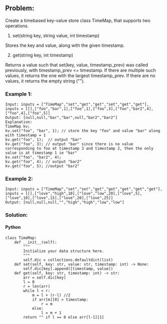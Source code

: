 ## Problem:

Create a timebased key-value store class TimeMap, that supports two operations.

1. set(string key, string value, int timestamp)

Stores the key and value, along with the given timestamp.

2. get(string key, int timestamp)

Returns a value such that set(key, value, timestamp_prev) was called previously, with timestamp_prev <= timestamp.
If there are multiple such values, it returns the one with the largest timestamp_prev.
If there are no values, it returns the empty string ("").

### Example 1:

```
Input: inputs = ["TimeMap","set","get","get","set","get","get"], inputs = [[],["foo","bar",1],["foo",1],["foo",3],["foo","bar2",4],["foo",4],["foo",5]]
Output: [null,null,"bar","bar",null,"bar2","bar2"]
Explanation:
TimeMap kv;
kv.set("foo", "bar", 1); // store the key "foo" and value "bar" along with timestamp = 1
kv.get("foo", 1);  // output "bar"
kv.get("foo", 3); // output "bar" since there is no value corresponding to foo at timestamp 3 and timestamp 2, then the only value is at timestamp 1 ie "bar"
kv.set("foo", "bar2", 4);
kv.get("foo", 4); // output "bar2"
kv.get("foo", 5); //output "bar2"

```

### Example 2:

```
Input: inputs = ["TimeMap","set","set","get","get","get","get","get"], inputs = [[],["love","high",10],["love","low",20],["love",5],["love",10],["love",15],["love",20],["love",25]]
Output: [null,null,null,"","high","high","low","low"]
```

### Solution:

#### Python

```
class TimeMap:
    def __init__(self):
        """
        Initialize your data structure here.
        """
        self.dic = collections.defaultdict(list)
    def set(self, key: str, value: str, timestamp: int) -> None:
        self.dic[key].append([timestamp, value])
    def get(self, key: str, timestamp: int) -> str:
        arr = self.dic[key]
        l = 0
        r = len(arr)
        while l < r:
            m = l + (r-l) //2
            if arr[m][0] > timestamp:
                r = m
            else:
                l = m + 1
        return "" if l == 0 else arr[l-1][1]
```
